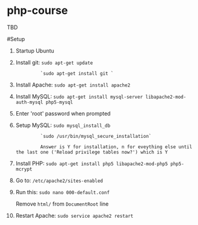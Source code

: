 # php-course
TBD

#Setup

1) Startup Ubuntu

2) Install git: `sudo apt-get update`

                `sudo apt-get install git `
                
3) Install Apache: `sudo apt-get install apache2`

4) Install MySQL: `sudo apt-get install mysql-server libapache2-mod-auth-mysql php5-mysql`

5) Enter 'root' password when prompted

5) Setup MySQL: `sudo mysql_install_db`

                `sudo /usr/bin/mysql_secure_installation`
                
                Answer is Y for installation, n for eveything else until the last one ('Reload privilege tables now?') which is Y
                
6) Install PHP: `sudo apt-get install php5 libapache2-mod-php5 php5-mcrypt`

7) Go to: `/etc/apache2/sites-enabled`

8) Run this: `sudo nano 000-default.conf`

   Remove `html/` from `DocumentRoot` line
   
9) Restart Apache: `sudo service apache2 restart`
   
